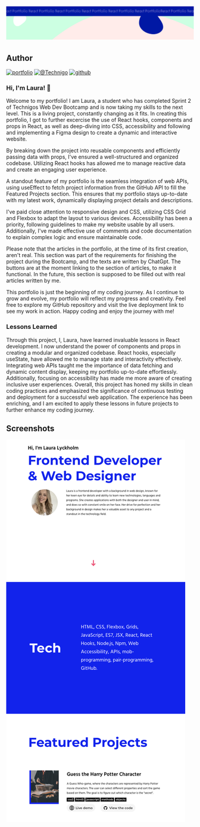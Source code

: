 <h1 align="center">
  <a href="">
    <img src="public/assets/react-portfolio.svg" alt="Project Banner Image">
  </a>
</h1>

## Author

[![portfolio](https://img.shields.io/badge/my_portfolio-000?style=for-the-badge&logo=ko-fi&logoColor=white)](https://portfolio-laura-lyckholm.netlify.app/)
[![@Technigo](https://img.shields.io/badge/linkedin-0A66C2?style=for-the-badge&logo=linkedin&logoColor=white)](https://www.linkedin.com/in/lauralyckholm/)
[![github](https://img.shields.io/badge/github-181717?style=for-the-badge&logo=github&logoColor=white)](https://github.com/LauraLyckholm)

### Hi, I'm Laura! 👋

Welcome to my portfolio! I am Laura, a student who has completed Sprint 2 of Technigos Web Dev Bootcamp and is now taking my skills to the next level. This is a living project, constantly changing as it fits. In creating this portfolio, I got to further excercise the use of React hooks, components and props in React, as well as deep-diving into CSS, accessibility and following and implementing a Figma design to create a dynamic and interactive website. 

By breaking down the project into reusable components and efficiently passing data with props, I've ensured a well-structured and organized codebase. Utilizing React hooks has allowed me to manage reactive data and create an engaging user experience.

A standout feature of my portfolio is the seamless integration of web APIs, using useEffect to fetch project information from the GitHub API to fill the Featured Projects section. This ensures that my portfolio stays up-to-date with my latest work, dynamically displaying project details and descriptions.

I've paid close attention to responsive design and CSS, utilizing CSS Grid and Flexbox to adapt the layout to various devices. Accessibility has been a priority, following guidelines to make my website usable by all users. Additionally, I've made effective use of comments and code documentation to explain complex logic and ensure maintainable code.

Please note that the articles in the portfolio, at the time of its first creation, aren't real. This section was part of the requirements for finishing the project during the Bootcamp, and the texts are written by ChatGpt. The buttons are at the moment linking to the section of articles, to make it functional. In the future, this section is supposed to be filled out with real articles written by me. 

This portfolio is just the beginning of my coding journey. As I continue to grow and evolve, my portfolio will reflect my progress and creativity. Feel free to explore my GitHub repository and visit the live deployment link to see my work in action. Happy coding and enjoy the journey with me!

### Lessons Learned

Through this project, I, Laura, have learned invaluable lessons in React development. I now understand the power of components and props in creating a modular and organized codebase. React hooks, especially useState, have allowed me to manage state and interactivity effectively. Integrating web APIs taught me the importance of data fetching and dynamic content display, keeping my portfolio up-to-date effortlessly. Additionally, focusing on accessibility has made me more aware of creating inclusive user experiences. Overall, this project has honed my skills in clean coding practices and emphasized the significance of continuous testing and deployment for a successful web application. The experience has been enriching, and I am excited to apply these lessons in future projects to further enhance my coding journey.

## Screenshots

![App Screenshot](public/assets/screenshot-of-portfolio.png)